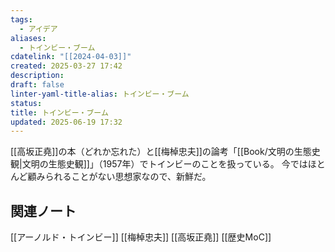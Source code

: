 ```yaml
---
tags:
  - アイデア
aliases:
  - トインビー・ブーム
cdatelink: "[[2024-04-03]]"
created: 2025-03-27 17:42
description: 
draft: false
linter-yaml-title-alias: トインビー・ブーム
status: 
title: トインビー・ブーム
updated: 2025-06-19 17:32
---
```


[[高坂正堯]]の本（どれか忘れた）と[[梅棹忠夫]]の論考「[[Book/文明の生態史観|文明の生態史観]]」（1957年）でトインビーのことを扱っている。
今ではほとんど顧みられることがない思想家なので、新鮮だ。
## 関連ノート
[[アーノルド・トインビー]]
[[梅棹忠夫]] 
[[高坂正堯]] 
[[歴史MoC]] 